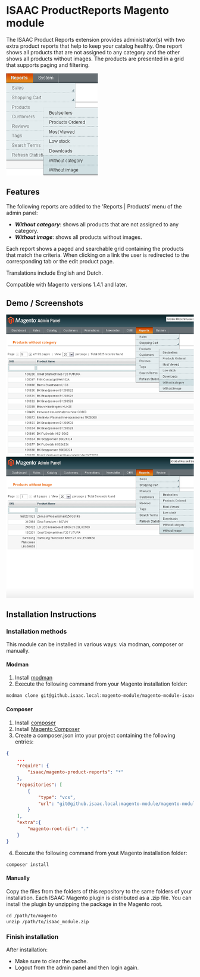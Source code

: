 # ISAAC ProductReports Magento module

The ISAAC Product Reports extension provides administrator(s) with two extra product reports that help to keep your catalog healthy. One report shows all products that are not assigned to any category and the other shows all products without images. The products are presented in a grid that supports paging and filtering.

![Backend example](images/ProductReports_backend_example.png)

## Features

The following reports are added to the 'Reports | Products' menu of the admin panel:

* ___Without category___: shows all products that are not assigned to any category.
* ___Without image___: shows all products without images.

Each report shows a paged and searchable grid containing the products that match the criteria. When clicking on a link the user is redirected to the corresponding tab or the edit product page.

Translations include English and Dutch.

Compatible with Magento versions 1.4.1 and later.

## Demo / Screenshots

![Backend example](images/ProductReports_backend_without_category.png)
![Backend example](images/ProductReports_backend_without_image.png)

## Installation Instructions

### Installation methods

This module can be installed in various ways: via modman, composer or manually.

#### Modman

1. Install [modman](https://github.com/colinmollenhour/modman)
2. Execute the following command from your Magento installation folder:
```sh
modman clone git@github.isaac.local:magento-module/magento-module-isaac-isaac-product-reports.git
```

#### Composer

1. Install [composer](http://getcomposer.org/download/)
2. Install [Magento Composer](https://github.com/magento-hackathon/magento-composer-installer)
3. Create a composer.json into your project containing the following entries:
```json
{
    ...
    "require": {
        "isaac/magento-product-reports": "*"
    },
    "repositories": [
        {
            "type": "vcs",
            "url": "git@github.isaac.local:magento-module/magento-module-isaac-isaac-product-reports.git"
        }
    ],
    "extra":{
        "magento-root-dir": "."
    }
}
```
4. Execute the following command from yout Magento installation folder:
```sh
composer install
```

#### Manually

Copy the files from the folders of this repository to the same folders of your installation.
Each ISAAC Magento plugin is distributed as a .zip file. You can install the plugin by unzipping the package in the Magento root.

```
cd /path/to/magento
unzip /path/to/isaac_module.zip
```

### Finish installation

After installation:

* Make sure to clear the cache.
* Logout from the admin panel and then login again.
